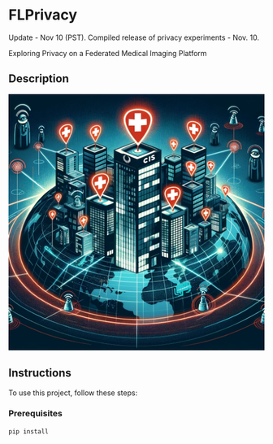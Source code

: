# FLPrivacy


Update - Nov 10 (PST). 
Compiled release of privacy experiments - Nov. 10.

Exploring Privacy on a Federated Medical Imaging Platform

## Description

<p align="center">
  <img src="https://github.com/edhlee/FLPrivacy/blob/main/logos/logo_Nov13.png" alt="Hospital Network Under Attack"/>
</p>

## Instructions
To use this project, follow these steps:

### Prerequisites



```bash
pip install


